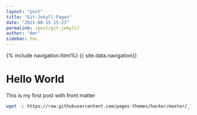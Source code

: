 ```yaml
---
layout: "post"
title: "Git-Jekyll-Pages"
date: "2021-08-15 15:23"
permalink: /post/git-jekyll/
author: "Amr"
sidebar: toc
---
```

{% include navigation.html%}
{{ site.data.navigation}}

# Hello World

This is my first post with front matter

```bash
wget -L https://raw.githubusercontent.com/pages-themes/hacker/master/_layouts/default.html
```
